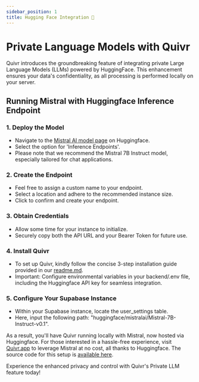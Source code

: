 ```yaml
---
sidebar_position: 1
title: Hugging Face Integration 🤗
---
```


# Private Language Models with Quivr

Quivr introduces the groundbreaking feature of integrating private Large Language Models (LLMs) powered by HuggingFace. This enhancement ensures your data's confidentiality, as all processing is performed locally on your server.

## Running Mistral with Huggingface Inference Endpoint

### 1. Deploy the Model
- Navigate to the [Mistral AI model page](https://huggingface.co/mistralai/Mistral-7B-Instruct-v0.1) on Huggingface.
- Select the option for 'Inference Endpoints'.
- Please note that we recommend the Mistral 7B Instruct model, especially tailored for chat applications.

### 2. Create the Endpoint
- Feel free to assign a custom name to your endpoint.
- Select a location and adhere to the recommended instance size.
- Click to confirm and create your endpoint.

### 3. Obtain Credentials
- Allow some time for your instance to initialize.
- Securely copy both the API URL and your Bearer Token for future use.

### 4. Install Quivr
- To set up Quivr, kindly follow the concise 3-step installation guide provided in our [readme.md](https://github.com/Quivr/README.md).
- Important: Configure environmental variables in your backend/.env file, including the Huggingface API key for seamless integration.

### 5. Configure Your Supabase Instance
- Within your Supabase instance, locate the user_settings table.
- Here, input the following path: "huggingface/mistralai/Mistral-7B-Instruct-v0.1".

As a result, you'll have Quivr running locally with Mistral, now hosted via Huggingface. For those interested in a hassle-free experience, visit [Quivr.app](https://quivr.app) to leverage Mistral at no cost, all thanks to Huggingface. The source code for this setup is [available here](https://github.com/Quivr/SourceCode).

Experience the enhanced privacy and control with Quivr's Private LLM feature today!
